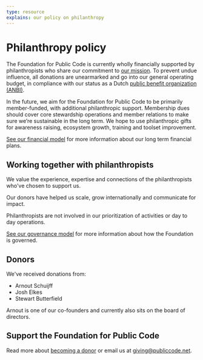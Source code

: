 ```yaml
---
type: resource
explains: our policy on philanthropy
---
```


# Philanthropy policy

The Foundation for Public Code is currently wholly financially supported by philanthropists who share our commitment to [our mission](https://about.publiccode.net/organization/mission.html). To prevent undue influence, all donations are unearmarked and go into our general operating budget, in compliance with our status as a Dutch [public benefit organization (ANBI)](https://www.belastingdienst.nl/wps/wcm/connect/bldcontenten/belastingdienst/business/business-public-benefit-organisations/public_benefit_organisations/public_benefit_organisations).

In the future, we aim for the Foundation for Public Code to be primarily member-funded, with additional philanthropic support. Membership dues should cover core stewardship operations and member relations to make sure we’re sustainable in the long term. We hope to use philanthropic gifts for awareness raising, ecosystem growth, training and toolset improvement.

[See our financial model](https://about.publiccode.net/organization/financial-model.html) for more information about our long term financial plans.

## Working together with philanthropists

We value the experience, expertise and connections of the philanthropists who've chosen to support us.

Our donors have helped us scale, grow internationally and communicate for impact.

Philanthropists are not involved in our prioritization of activities or day to day operations.

[See our governance model](https://about.publiccode.net/organization/governance-model.html) for more information about how the Foundation is governed.

## Donors

We've received donations from:

* Arnout Schuijff
* Josh Elkes
* Stewart Butterfield

Arnout is one of our co-founders and currently also sits on the board of directors.

## Support the Foundation for Public Code

Read more about [becoming a donor](https://about.publiccode.net/CONTRIBUTING.html#institutional-giving-and-philanthropy) or email us at <giving@publiccode.net>.
